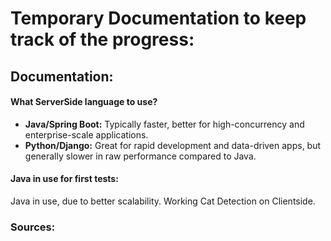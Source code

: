 # Temporary Documentation to keep track of the progress:

## Documentation:

#### What ServerSide language to use?

- **Java/Spring Boot:** Typically faster, better for high-concurrency and enterprise-scale applications.
- **Python/Django:** Great for rapid development and data-driven apps, but generally slower in raw performance compared to Java.

#### Java in use for first tests:

Java in use, due to better scalability. Working Cat Detection on Clientside.

### Sources:
